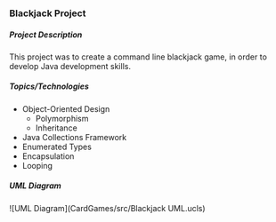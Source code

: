 ### Blackjack Project

##### Project Description
This project was to create a command line blackjack game, in order to develop Java development skills. 

##### Topics/Technologies
* Object-Oriented Design
  * Polymorphism
  * Inheritance
* Java Collections Framework
* Enumerated Types
* Encapsulation
* Looping

##### UML Diagram
![UML Diagram](CardGames/src/Blackjack UML.ucls) 
